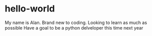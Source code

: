 # hello-world

My name is Alan. Brand new to coding.
Looking to learn as much as possible
Have a goal to be a python delveloper this time next year
